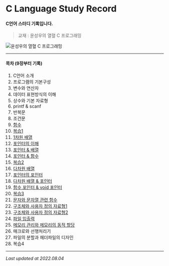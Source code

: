 # C Language Study Record
#### C언어 스터디 기록입니다.

> 교재 : 윤성우의 열혈 C 프로그래밍

![윤성우의 열혈 C 프로그래밍](http://image.yes24.com/goods/4333686/XL)
***
#### 목차 (9장부터 기록)
 1. C언어 소개
 2. 프로그램의 기본구성
 3. 변수와 연산자
 4. 데이터 표현방식의 이해
 5. 상수와 기본 자료형
 6. printf & scanf
 7. 반복문
 8. 조건문
 9. [함수](https://github.com/k1mjunyoung/C/tree/main/09Function)
 10. [복습1](https://github.com/k1mjunyoung/C/tree/main/10Quiz1)
 11. [1차원 배열](https://github.com/k1mjunyoung/C/tree/main/11Array)
 12. [포인터의 이해](https://github.com/k1mjunyoung/C/tree/main/12Pointer)
 13. [포인터 & 배열](https://github.com/k1mjunyoung/C/tree/main/13PointerArray)
 14. [포인터 & 함수](https://github.com/k1mjunyoung/C/tree/main/Ch14_PointerFunc)
 15. [복습2](https://github.com/k1mjunyoung/C/tree/main/15Quiz2)
 16. [다차원 배열](https://github.com/k1mjunyoung/C/tree/main/16DimensionalArray)
 17. [포인터의 포인터](https://github.com/k1mjunyoung/C/tree/main/17DoublePointer)
 18. [다차원 배열 & 포인터](https://github.com/k1mjunyoung/C/tree/main/18MultiArrayPointer)
 19. [함수 포인터 & void 포인터](https://github.com/k1mjunyoung/C/tree/main/19FunctionPointer)
 20. [복습3](https://github.com/k1mjunyoung/C/tree/main/20Quiz3)
 21. [문자와 문자열 관련 함수](https://github.com/k1mjunyoung/C/tree/main/21CharString)
 22. [구조체와 사용자 정의 자료형1](https://github.com/k1mjunyoung/C/tree/main/22Struct)
 23. [구조체와 사용자 정의 자료형2](https://github.com/k1mjunyoung/C/tree/main/23Struct2)
 24. [파일 입출력](https://github.com/k1mjunyoung/C/tree/main/24FileIO)
 25. [메모리 관리와 메모리의 동적 할당](https://github.com/k1mjunyoung/C/tree/main/25Memory)
 26. 매크로와 선행처리기
 27. 파일의 분할과 헤더파일의 디자인
 28. 복습4
***
*Last updated at 2022.08.04*
